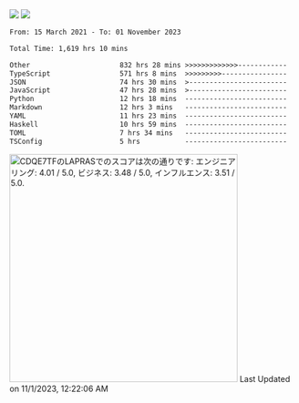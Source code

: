 <div>
  <img src="https://github-readme-stats.vercel.app/api?username=naporin0624&count_private=true&show_icons=true" />
  <img src="https://github-readme-stats.vercel.app/api/top-langs/?username=naporin0624&layout=compact&hide=css" />
  <!--START_SECTION:waka-->

```txt
From: 15 March 2021 - To: 01 November 2023

Total Time: 1,619 hrs 10 mins

Other                      832 hrs 28 mins >>>>>>>>>>>>>------------   51.41 %
TypeScript                 571 hrs 8 mins  >>>>>>>>>----------------   35.27 %
JSON                       74 hrs 30 mins  >------------------------   04.60 %
JavaScript                 47 hrs 28 mins  >------------------------   02.93 %
Python                     12 hrs 18 mins  -------------------------   00.76 %
Markdown                   12 hrs 3 mins   -------------------------   00.75 %
YAML                       11 hrs 23 mins  -------------------------   00.70 %
Haskell                    10 hrs 59 mins  -------------------------   00.68 %
TOML                       7 hrs 34 mins   -------------------------   00.47 %
TSConfig                   5 hrs           -------------------------   00.31 %
```

<!--END_SECTION:waka-->
  
  <!--START_SECTION:lapras-card-->
<p ><a href="https://lapras.com/public/CDQE7TF" target="_blank" rel="noopener noreferrer"><img alt="CDQE7TFのLAPRASでのスコアは次の通りです: エンジニアリング: 4.01 / 5.0, ビジネス: 3.48 / 5.0, インフルエンス: 3.51 / 5.0." src="https://lapras-card-generator.vercel.app/api/svg?e=4.01&b=3.48&i=3.51&b1=%23232323&b2=%236d6d6d&i1=%23212121&i2=%23818181&l=ja" width="400" ></a>  
Last Updated on 11/1/2023, 12:22:06 AM</p>
<!--END_SECTION:lapras-card-->
</div>
